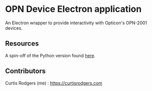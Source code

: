 # OPN Device Electron application
An Electron wrapper to provide interactivity with Opticon's OPN-2001 devices.

## Resources
A spin-off of the Python version found [here](https://majid.info/blog/a-python-driver-for-the-symbol-cs-1504-bar-code-scanner/).

## Contributors

Curtis Rodgers (me) : https://curtisrodgers.com